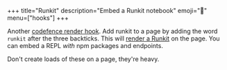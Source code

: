 +++
title="Runkit"
description="Embed a Runkit notebook"
emoji="📓"
menu=["hooks"]
+++

Another [codefence render hook](https://gohugo.io/render-hooks/code-blocks/). Add runkit to a page by adding the word `runkit` after the three backticks. This will [render a Runkit](https://runkit.com/home) on the page. You can embed a REPL _with_ npm packages and endpoints.

Don't create loads of these on a page, they're heavy.
